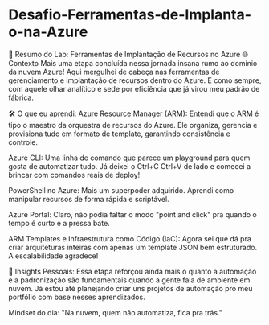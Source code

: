 # Desafio-Ferramentas-de-Implanta-o-na-Azure
🚀 Resumo do Lab: Ferramentas de Implantação de Recursos no Azure
🌐 Contexto
Mais uma etapa concluída nessa jornada insana rumo ao domínio da nuvem Azure! Aqui mergulhei de cabeça nas ferramentas de gerenciamento e implantação de recursos dentro do Azure. E como sempre, com aquele olhar analítico e sede por eficiência que já virou meu padrão de fábrica.

🛠️ O que eu aprendi:
Azure Resource Manager (ARM): Entendi que o ARM é tipo o maestro da orquestra de recursos do Azure. Ele organiza, gerencia e provisiona tudo em formato de template, garantindo consistência e controle.

Azure CLI: Uma linha de comando que parece um playground para quem gosta de automatizar tudo. Já deixei o Ctrl+C Ctrl+V de lado e comecei a brincar com comandos reais de deploy!

PowerShell no Azure: Mais um superpoder adquirido. Aprendi como manipular recursos de forma rápida e scriptável.

Azure Portal: Claro, não podia faltar o modo "point and click" pra quando o tempo é curto e a pressa bate.

ARM Templates e Infraestrutura como Código (IaC): Agora sei que dá pra criar arquiteturas inteiras com apenas um template JSON bem estruturado. A escalabilidade agradece!

📌 Insights Pessoais:
Essa etapa reforçou ainda mais o quanto a automação e a padronização são fundamentais quando a gente fala de ambiente em nuvem. Já estou até planejando criar uns projetos de automação pro meu portfólio com base nesses aprendizados.

Mindset do dia: "Na nuvem, quem não automatiza, fica pra trás."
